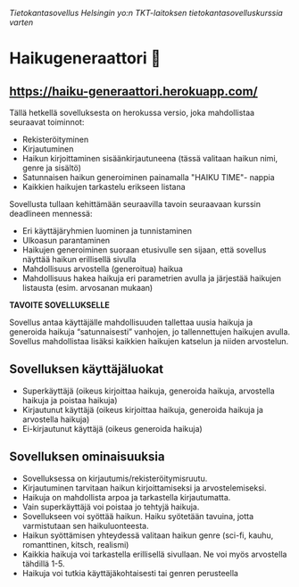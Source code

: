 
<i>Tietokantasovellus Helsingin yo:n TKT-laitoksen tietokantasovelluskurssia varten</i>

# <b>Haikugeneraattori</b> :penguin:

## <b> https://haiku-generaattori.herokuapp.com/ </b>

Tällä hetkellä sovelluksesta on herokussa versio, joka mahdollistaa seuraavat toiminnot:

- Rekisteröityminen
- Kirjautuminen
- Haikun kirjoittaminen sisäänkirjautuneena (tässä valitaan haikun nimi, genre ja sisältö)
- Satunnaisen haikun generoiminen painamalla "HAIKU TIME"- nappia
- Kaikkien haikujen tarkastelu erikseen listana

Sovellusta tullaan kehittämään seuraavilla tavoin seuraavaan kurssin deadlineen mennessä:

- Eri käyttäjäryhmien luominen ja tunnistaminen
- Ulkoasun parantaminen 
- Haikujen generoiminen suoraan etusivulle sen sijaan, että sovellus näyttää haikun erillisellä sivulla
- Mahdollisuus arvostella (generoitua) haikua
- Mahdollisuus hakea haikuja eri parametrien avulla ja järjestää haikujen listausta (esim. arvosanan mukaan)


<b> TAVOITE SOVELLUKSELLE </b>

Sovellus antaa käyttäjälle mahdollisuuden tallettaa uusia haikuja ja generoida haikuja “satunnaisesti” vanhojen, jo tallennettujen haikujen avulla. Sovellus mahdollistaa lisäksi kaikkien haikujen katselun ja niiden arvostelun. 

## <b> Sovelluksen käyttäjäluokat </b>
- Superkäyttäjä (oikeus kirjoittaa haikuja, generoida haikuja, arvostella haikuja ja poistaa haikuja) 
- Kirjautunut käyttäjä (oikeus kirjoittaa haikuja, generoida haikuja ja arvostella haikuja)
- Ei-kirjautunut käyttäjä (oikeus generoida haikuja)

## <b> Sovelluksen ominaisuuksia </b>
- Sovelluksessa on kirjautumis/rekisteröitymisruutu. 
- Kirjautuminen tarvitaan haikun kirjoittamiseksi ja arvostelemiseksi.
- Haikuja on mahdollista arpoa ja tarkastella kirjautumatta.
- Vain superkäyttäjä voi poistaa jo tehtyjä haikuja.
- Sovellukseen voi syöttää haikun. Haiku syötetään tavuina, jotta varmistutaan sen haikuluonteesta.
- Haikun syöttämisen yhteydessä valitaan haikun genre (sci-fi, kauhu, romanttinen, kitsch, realismi)
- Kaikkia haikuja voi tarkastella erillisellä sivullaan. Ne voi myös arvostella tähdillä 1-5. 
- Haikuja voi tutkia käyttäjäkohtaisesti tai genren perusteella

